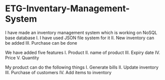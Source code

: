 # ETG-Inventary-Management-System
I have made an inventory management system which is working on NoSQL base database
I. I have used JSON file system for it
II. New inventory can be added
III.  Purchase can be done

We have added five features
I. Product
II. name of product
III. Expiry date
IV. Price
V. Quantity

My product can do the following things
I. Generate bills
II. Update inventory
III. Purchase of customers
IV. Add items to inventory
